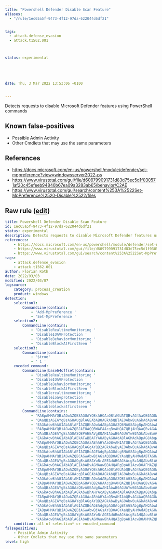 ```yaml
---
title: "Powershell Defender Disable Scan Feature"
aliases:
  - "/rule/1ec65a5f-9473-4f12-97da-622044d6df21"


tags:
  - attack.defense_evasion
  - attack.t1562.001



status: experimental





date: Thu, 3 Mar 2022 13:53:06 +0100


---
```


Detects requests to disable Microsoft Defender features using PowerShell commands

<!--more-->


## Known false-positives

* Possible Admin Activity
* Other Cmdlets that may use the same parameters



## References

* https://docs.microsoft.com/en-us/powershell/module/defender/set-mppreference?view=windowsserver2022-ps
* https://www.virustotal.com/gui/file/d609799091731d83d75ec5d1f030571af20c45efeeb94840b67ea09a3283ab65/behavior/C2AE
* https://www.virustotal.com/gui/search/content%253A%2522Set-MpPreference%2520-Disable%2522/files


## Raw rule ([edit](https://github.com/SigmaHQ/sigma/edit/master/rules/windows/process_creation/proc_creation_win_powershell_defender_disable_feature.yml))
```yaml
title: Powershell Defender Disable Scan Feature
id: 1ec65a5f-9473-4f12-97da-622044d6df21
status: experimental
description: Detects requests to disable Microsoft Defender features using PowerShell commands
references:
    - https://docs.microsoft.com/en-us/powershell/module/defender/set-mppreference?view=windowsserver2022-ps
    - https://www.virustotal.com/gui/file/d609799091731d83d75ec5d1f030571af20c45efeeb94840b67ea09a3283ab65/behavior/C2AE
    - https://www.virustotal.com/gui/search/content%253A%2522Set-MpPreference%2520-Disable%2522/files
tags:
    - attack.defense_evasion
    - attack.t1562.001
author: Florian Roth
date: 2022/03/03
modified: 2022/03/07
logsource:
    category: process_creation
    product: windows
detection:
    selection1:
        CommandLine|contains: 
            - 'Add-MpPreference '
            - 'Set-MpPreference '
    selection2:
        CommandLine|contains:
            - 'DisableRealtimeMonitoring '
            - 'DisableIOAVProtection '
            - 'DisableBehaviorMonitoring '
            - 'DisableBlockAtFirstSeen '
    selection3:
        CommandLine|contains:
            - '$true'
            - ' 1 '
    encoded_command:
        CommandLine|base64offset|contains:
            - 'DisableRealtimeMonitoring '
            - 'DisableIOAVProtection '
            - 'DisableBehaviorMonitoring '
            - 'DisableBlockAtFirstSeen '
            - 'disablerealtimemonitoring '
            - 'disableioavprotection '
            - 'disablebehaviormonitoring '
            - 'disableblockatfirstseen '
        CommandLine|contains:
            - 'RABpAHMAYQBiAGwAZQBSAGUAYQBsAHQAaQBtAGUATQBvAG4AaQB0AG8AcgBpAG4AZwAgA'
            - 'QAaQBzAGEAYgBsAGUAUgBlAGEAbAB0AGkAbQBlAE0AbwBuAGkAdABvAHIAaQBuAGcAIA'
            - 'EAGkAcwBhAGIAbABlAFIAZQBhAGwAdABpAG0AZQBNAG8AbgBpAHQAbwByAGkAbgBnACAA'
            - 'RABpAHMAYQBiAGwAZQBJAE8AQQBWAFAAcgBvAHQAZQBjAHQAaQBvAG4AIA'
            - 'QAaQBzAGEAYgBsAGUASQBPAEEAVgBQAHIAbwB0AGUAYwB0AGkAbwBuACAA'
            - 'EAGkAcwBhAGIAbABlAEkATwBBAFYAUAByAG8AdABlAGMAdABpAG8AbgAgA'
            - 'RABpAHMAYQBiAGwAZQBCAGUAaABhAHYAaQBvAHIATQBvAG4AaQB0AG8AcgBpAG4AZwAgA'
            - 'QAaQBzAGEAYgBsAGUAQgBlAGgAYQB2AGkAbwByAE0AbwBuAGkAdABvAHIAaQBuAGcAIA'
            - 'EAGkAcwBhAGIAbABlAEIAZQBoAGEAdgBpAG8AcgBNAG8AbgBpAHQAbwByAGkAbgBnACAA'
            - 'RABpAHMAYQBiAGwAZQBCAGwAbwBjAGsAQQB0AEYAaQByAHMAdABTAGUAZQBuACAA'
            - 'QAaQBzAGEAYgBsAGUAQgBsAG8AYwBrAEEAdABGAGkAcgBzAHQAUwBlAGUAbgAgA'
            - 'EAGkAcwBhAGIAbABlAEIAbABvAGMAawBBAHQARgBpAHIAcwB0AFMAZQBlAG4AIA'
            - 'ZABpAHMAYQBiAGwAZQByAGUAYQBsAHQAaQBtAGUAbQBvAG4AaQB0AG8AcgBpAG4AZwAgA'
            - 'QAaQBzAGEAYgBsAGUAcgBlAGEAbAB0AGkAbQBlAG0AbwBuAGkAdABvAHIAaQBuAGcAIA'
            - 'kAGkAcwBhAGIAbABlAHIAZQBhAGwAdABpAG0AZQBtAG8AbgBpAHQAbwByAGkAbgBnACAA'
            - 'ZABpAHMAYQBiAGwAZQBpAG8AYQB2AHAAcgBvAHQAZQBjAHQAaQBvAG4AIA'
            - 'QAaQBzAGEAYgBsAGUAaQBvAGEAdgBwAHIAbwB0AGUAYwB0AGkAbwBuACAA'
            - 'kAGkAcwBhAGIAbABlAGkAbwBhAHYAcAByAG8AdABlAGMAdABpAG8AbgAgA'
            - 'ZABpAHMAYQBiAGwAZQBiAGUAaABhAHYAaQBvAHIAbQBvAG4AaQB0AG8AcgBpAG4AZwAgA'
            - 'QAaQBzAGEAYgBsAGUAYgBlAGgAYQB2AGkAbwByAG0AbwBuAGkAdABvAHIAaQBuAGcAIA'
            - 'kAGkAcwBhAGIAbABlAGIAZQBoAGEAdgBpAG8AcgBtAG8AbgBpAHQAbwByAGkAbgBnACAA'
            - 'ZABpAHMAYQBiAGwAZQBiAGwAbwBjAGsAYQB0AGYAaQByAHMAdABzAGUAZQBuACAA'
            - 'QAaQBzAGEAYgBsAGUAYgBsAG8AYwBrAGEAdABmAGkAcgBzAHQAcwBlAGUAbgAgA'
            - 'kAGkAcwBhAGIAbABlAGIAbABvAGMAawBhAHQAZgBpAHIAcwB0AHMAZQBlAG4AIA'
    condition: all of selection* or encoded_command
falsepositives:
    - Possible Admin Activity
    - Other Cmdlets that may use the same parameters
level: high

```
